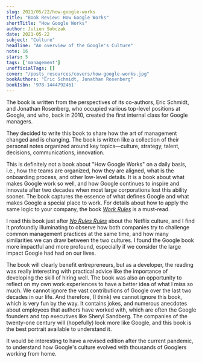 ```yaml
---
slug: 2021/05/22/how-google-works
title: "Book Review: How Google Works"
shortTitle: "How Google Works"
author: Julien Sobczak
date: 2021-05-22
subject: "Culture"
headline: "An overview of the Google's Culture"
note: 16
stars: 5
tags: ['management']
unofficialTags: []
cover: "/posts_resources/covers/how-google-works.jpg"
bookAuthors: "Eric Schmidt, Jonathan Rosenberg"
bookIsbn: '978-1444792461'
---
```



The book is written from the perspectives of its co-authors, Eric Schmidt, and Jonathan Rosenberg, who occupied various top-level positions at Google, and who, back in 2010, created the first internal class for Google managers.

They decided to write this book to share how the art of management changed and is changing. The book is written like a collection of their personal notes organized around key topics—culture, strategy, talent, decisions, communications, innovation.

This is definitely not a book about "How Google Works" on a daily basis, i.e., how the teams are organized, how they are aligned, what is the onboarding process, and other low-level details. It is a book about what makes Google work so well, and how Google continues to inspire and innovate after two decades when most large corporations lost this ability sooner. The book captures the essence of what defines Google and what makes Google a special place to work. For details about how to apply the same logic to your company, the book [_Work Rules_](/read/2021/07/01/work-rules) is a must-read.

I read this book just after [_No Rules Rules_](/read/2021/05/09/no-rules-rules) about the Netflix culture, and I find it profoundly illuminating to observe how both companies try to challenge common management practices at the same time, and how many similarities we can draw between the two cultures. I found the Google book more impactful and more profound, especially if we consider the large impact Google had had on our lives.

The book will clearly benefit entrepreneurs, but as a developer, the reading was really interesting with practical advice like the importance of developing the skill of hiring well. The book was also an opportunity to reflect on my own work experiences to have a better idea of what I miss so much. We cannot ignore the vast contributions of Google over the last two decades in our life. And therefore, (I think) we cannot ignore this book, which is very fun by the way. It contains jokes, and numerous anecdotes about employees that authors have worked with, which are often the Google founders and top executives like Sheryl Sandberg. The companies of the twenty-one century will (hopefully) look more like Google, and this book is the best portrait available to understand it.

It would be interesting to have a revised edition after the current pandemic, to understand how Google's culture evolved with thousands of Googlers working from home.


